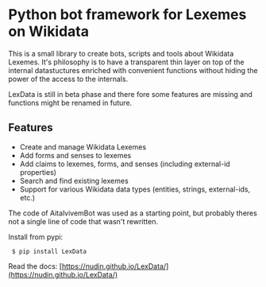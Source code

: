 # Python bot framework for Lexemes on Wikidata

This is a small library to create bots, scripts and tools about Wikidata
Lexemes. It's philosophy is to have a transparent thin layer on top of the
internal datastuctures enriched with convenient functions without hiding the
power of the access to the internals.

LexData is still in beta phase and there fore some features are missing and
functions might be renamed in future.

## Features

- Create and manage Wikidata Lexemes
- Add forms and senses to lexemes
- Add claims to lexemes, forms, and senses (including external-id properties)
- Search and find existing lexemes
- Support for various Wikidata data types (entities, strings, external-ids, etc.)

The code of AitalvivemBot was used as a starting point, but probably theres not
a single line of code that wasn't rewritten.

Install from pypi:
```
 $ pip install LexData
```

Read the docs: [https://nudin.github.io/LexData/](https://nudin.github.io/LexData/)
